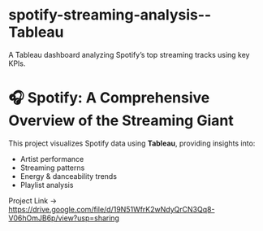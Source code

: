 # spotify-streaming-analysis--Tableau
A Tableau dashboard analyzing Spotify’s top streaming tracks using key KPIs.


# 🎧 Spotify: A Comprehensive Overview of the Streaming Giant

This project visualizes Spotify data using **Tableau**, providing insights into:
- Artist performance
- Streaming patterns
- Energy & danceability trends
- Playlist analysis

Project Link -> https://drive.google.com/file/d/19N51WfrK2wNdyQrCN3Qq8-V06hOmJB6p/view?usp=sharing

